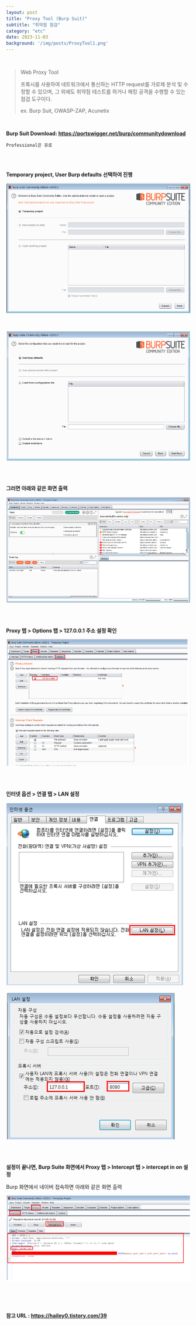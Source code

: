 ```yaml
---
layout: post
title: "Proxy Tool (Burp Suit)"
subtitle: "취약점 점검"
category: "etc"
date: 2023-11-03
background: '/img/posts/ProxyTool1.png'
---
```


<br>

> Web Proxy Tool
>
> 프록시를 사용하여 네트워크에서 통신하는 HTTP request를 가로채 분석 및 수정할 수 있으며,
> 그 외에도 취약점 테스트를 하거나 해킹 공격을 수행할 수 있는 점검 도구이다.
>
> ex. Burp Suit, OWASP-ZAP, Acunetix

<br>

**Burp Suit Download: <https://portswigger.net/burp/communitydownload>**

`Professional은 유로`

<br>
<br>

**Temporary project, User Burp defaults 선택하여 진행**

![proxyTool](/img/posts/ProxyTool1.png)
 
<br>

![proxyTool](/img/posts/ProxyTool2.png)

<br>
<br>

**그러면 아래와 같은 화면 출력**

![proxyTool](/img/posts/ProxyTool3.png)


<br>
<br>

**Proxy 탭 > Options 탭 > 127.0.0.1 주소 설정 확인**

![proxyTool](/img/posts/ProxyTool4.png)

<br>
<br>

**인터넷 옵션 > 연결 탭 > LAN 설정**

![proxyTool](/img/posts/ProxyTool5.png)

![proxyTool](/img/posts/ProxyTool6.png)

<br>
<br>

**설정이 끝나면, Burp Suite 화면에서 Proxy 탭 > Intercept 탭 > intercept in on 설정**

Burp 화면에서 네이버 접속하면 아래와 같은 화면 출력

![proxyTool](/img/posts/ProxyTool7.png)

<br>
<br>
<br> 

**참고 URL : <https://hailey0.tistory.com/39>**
